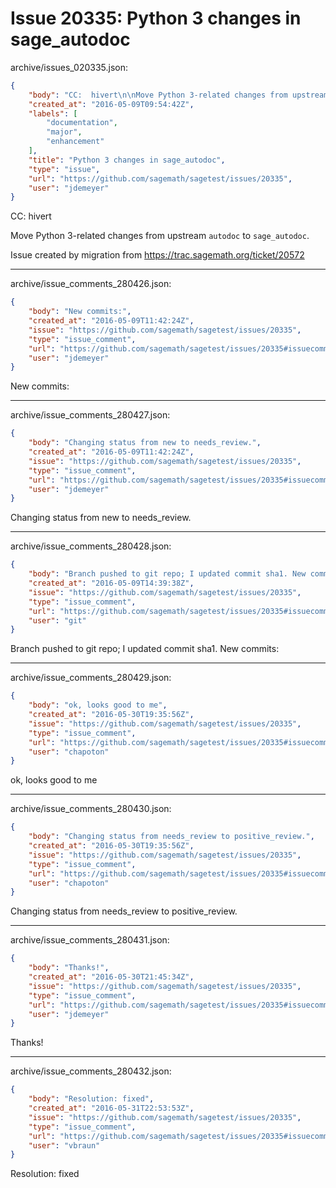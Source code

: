 # Issue 20335: Python 3 changes in sage_autodoc

archive/issues_020335.json:
```json
{
    "body": "CC:  hivert\n\nMove Python 3-related changes from upstream `autodoc` to `sage_autodoc`.\n\nIssue created by migration from https://trac.sagemath.org/ticket/20572\n\n",
    "created_at": "2016-05-09T09:54:42Z",
    "labels": [
        "documentation",
        "major",
        "enhancement"
    ],
    "title": "Python 3 changes in sage_autodoc",
    "type": "issue",
    "url": "https://github.com/sagemath/sagetest/issues/20335",
    "user": "jdemeyer"
}
```
CC:  hivert

Move Python 3-related changes from upstream `autodoc` to `sage_autodoc`.

Issue created by migration from https://trac.sagemath.org/ticket/20572





---

archive/issue_comments_280426.json:
```json
{
    "body": "New commits:",
    "created_at": "2016-05-09T11:42:24Z",
    "issue": "https://github.com/sagemath/sagetest/issues/20335",
    "type": "issue_comment",
    "url": "https://github.com/sagemath/sagetest/issues/20335#issuecomment-280426",
    "user": "jdemeyer"
}
```

New commits:



---

archive/issue_comments_280427.json:
```json
{
    "body": "Changing status from new to needs_review.",
    "created_at": "2016-05-09T11:42:24Z",
    "issue": "https://github.com/sagemath/sagetest/issues/20335",
    "type": "issue_comment",
    "url": "https://github.com/sagemath/sagetest/issues/20335#issuecomment-280427",
    "user": "jdemeyer"
}
```

Changing status from new to needs_review.



---

archive/issue_comments_280428.json:
```json
{
    "body": "Branch pushed to git repo; I updated commit sha1. New commits:",
    "created_at": "2016-05-09T14:39:38Z",
    "issue": "https://github.com/sagemath/sagetest/issues/20335",
    "type": "issue_comment",
    "url": "https://github.com/sagemath/sagetest/issues/20335#issuecomment-280428",
    "user": "git"
}
```

Branch pushed to git repo; I updated commit sha1. New commits:



---

archive/issue_comments_280429.json:
```json
{
    "body": "ok, looks good to me",
    "created_at": "2016-05-30T19:35:56Z",
    "issue": "https://github.com/sagemath/sagetest/issues/20335",
    "type": "issue_comment",
    "url": "https://github.com/sagemath/sagetest/issues/20335#issuecomment-280429",
    "user": "chapoton"
}
```

ok, looks good to me



---

archive/issue_comments_280430.json:
```json
{
    "body": "Changing status from needs_review to positive_review.",
    "created_at": "2016-05-30T19:35:56Z",
    "issue": "https://github.com/sagemath/sagetest/issues/20335",
    "type": "issue_comment",
    "url": "https://github.com/sagemath/sagetest/issues/20335#issuecomment-280430",
    "user": "chapoton"
}
```

Changing status from needs_review to positive_review.



---

archive/issue_comments_280431.json:
```json
{
    "body": "Thanks!",
    "created_at": "2016-05-30T21:45:34Z",
    "issue": "https://github.com/sagemath/sagetest/issues/20335",
    "type": "issue_comment",
    "url": "https://github.com/sagemath/sagetest/issues/20335#issuecomment-280431",
    "user": "jdemeyer"
}
```

Thanks!



---

archive/issue_comments_280432.json:
```json
{
    "body": "Resolution: fixed",
    "created_at": "2016-05-31T22:53:53Z",
    "issue": "https://github.com/sagemath/sagetest/issues/20335",
    "type": "issue_comment",
    "url": "https://github.com/sagemath/sagetest/issues/20335#issuecomment-280432",
    "user": "vbraun"
}
```

Resolution: fixed
